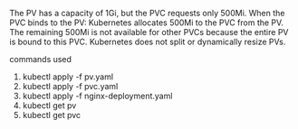The PV has a capacity of 1Gi, but the PVC requests only 500Mi.
When the PVC binds to the PV:
Kubernetes allocates 500Mi to the PVC from the PV.
The remaining 500Mi is not available for other PVCs because the entire PV is bound to this PVC. Kubernetes does not split or dynamically resize PVs.

commands used
1. kubectl apply -f pv.yaml
2. kubectl apply -f pvc.yaml
3. kubectl apply -f nginx-deployment.yaml
4. kubectl get pv
5. kubectl get pvc